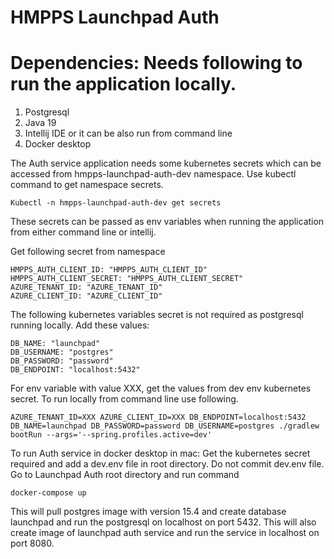 # HMPPS Launchpad Auth

# Dependencies: Needs following to run the application locally.
1. Postgresql
2. Java 19
3. Intellij IDE or it can be also run from command line
4. Docker desktop


The Auth service application needs some kubernetes secrets which can be accessed from hmpps-launchpad-auth-dev namespace.
Use kubectl command to get namespace secrets.
```
Kubectl -n hmpps-launchpad-auth-dev get secrets
```

These secrets can be passed as env variables when running the application from either command line or intellij.
 
Get following secret from namespace
```
HMPPS_AUTH_CLIENT_ID: "HMPPS_AUTH_CLIENT_ID"
HMPPS_AUTH_CLIENT_SECRET: "HMPPS_AUTH_CLIENT_SECRET"
AZURE_TENANT_ID: "AZURE_TENANT_ID"
AZURE_CLIENT_ID: "AZURE_CLIENT_ID"
```

The following kubernetes variables secret is not required as postgresql running locally. Add these values:
```
DB_NAME: "launchpad"
DB_USERNAME: "postgres"
DB_PASSWORD: "password"
DB_ENDPOINT: "localhost:5432"
```


For env variable with value XXX, get the values from dev env kubernetes secret. To run locally from command line use following.
```
AZURE_TENANT_ID=XXX AZURE_CLIENT_ID=XXX DB_ENDPOINT=localhost:5432 DB_NAME=launchpad DB_PASSWORD=password DB_USERNAME=postgres ./gradlew bootRun --args='--spring.profiles.active=dev'
```

To run Auth service in docker desktop in mac:
Get the kubernetes secret required and add a dev.env file in root directory. Do not commit dev.env file. 
Go to Launchpad Auth root directory and run command
```
docker-compose up
```

This will pull postgres image with version 15.4 and create database launchpad and run the postgresql on localhost on  port 5432.
This will also create image of launchpad auth service and run the service in localhost on port 8080.